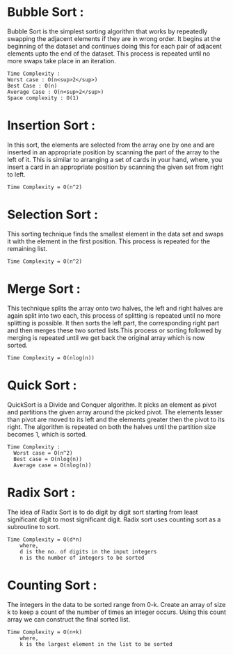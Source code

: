 # Bubble Sort :
  
Bubble Sort is the simplest sorting algorithm that works by repeatedly swapping the adjacent elements if they are in wrong order. It begins at the beginning of the dataset and continues doing this for each pair of adjacent elements upto the end of the dataset. This process is repeated until no more swaps take place in an iteration.  

```  
Time Complexity :
Worst case : O(n<sup>2</sup>)
Best Case : O(n)
Average Case : O(n<sup>2</sup>)
Space complexity : O(1)
```
# Insertion Sort :
  
In this sort, the elements are selected from the array one by one and are inserted in an appropriate position by scanning the part of the array to the left of it. This is similar to arranging a set of cards in your hand, where, you insert a card in an appropriate position by scanning the given set from right to left.
    
```
Time Complexity = O(n^2)
```

# Selection Sort :
  
This sorting technique finds the smallest element in the data set and swaps it with the element in the first position. This process is repeated for the remaining list.
  
```
Time Complexity = O(n^2)
```

# Merge Sort : 
  
This technique splits the array onto two halves, the left and right halves are again split into two each, this process of splitting is repeated until no more splitting is possible. It then sorts the left part, the corresponding right part and then merges these two sorted lists.This process or sorting followed by merging is repeated until we get back the original array which is now sorted. 
  
```
Time Complexity = O(nlog(n))
```  
# Quick Sort :
  
QuickSort is a Divide and Conquer algorithm. It picks an element as pivot and partitions the given array around the picked pivot. The elements lesser than pivot are moved to its left and the elements greater then the pivot to its right. The algorithm is repeated on both the halves until the partition size becomes 1, which is sorted.  
  
```  
Time Complexity :  
  Worst case = O(n^2)  
  Best case = O(nlog(n))  
  Average case = O(nlog(n))
```

# Radix Sort :  
  
The idea of Radix Sort is to do digit by digit sort starting from least significant digit to most significant digit. Radix sort uses counting sort as a subroutine to sort.
  
```
Time Complexity = O(d*n)
    where,
    d is the no. of digits in the input integers
    n is the number of integers to be sorted
```  

# Counting Sort :
  
The integers in the data to be sorted range from 0-k. Create an array of size k to keep a count of the number of times an integer occurs. Using this count array we can construct the final sorted list.
  
```
Time Complexity = O(n+k)
    where,
    k is the largest element in the list to be sorted
```
